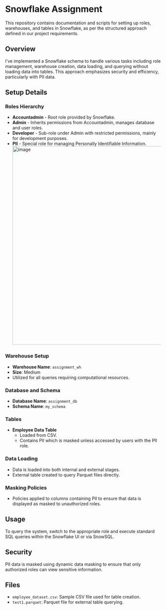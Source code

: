 # Snowflake Assignment

This repository contains documentation and scripts for setting up roles, warehouses, and tables in Snowflake, as per the structured approach defined in our project requirements.

## Overview
I've implemented a Snowflake schema to handle various tasks including role management, warehouse creation, data loading, and querying without loading data into tables. This approach emphasizes security and efficiency, particularly with PII data.

## Setup Details

### Roles Hierarchy

- **Accountadmin** - Root role provided by Snowflake.
- **Admin** - Inherits permissions from Accountadmin, manages database and user roles.
- **Developer** - Sub-role under Admin with restricted permissions, mainly for development purposes.
- **PII** - Special role for managing Personally Identifiable Information.
  <img width="640" alt="image" src="https://github.com/owais-ash/SNOWFLAKE/assets/158836234/7e8032bd-6100-4be3-94bf-2ed77d415b79">


### Warehouse Setup

- **Warehouse Name**: `assignment_wh`
- **Size**: Medium
- Utilized for all queries requiring computational resources.

### Database and Schema

- **Database Name**: `assignment_db`
- **Schema Name**: `my_schema`

### Tables

- **Employee Data Table**
  - Loaded from CSV.
  - Contains PII which is masked unless accessed by users with the PII role.

### Data Loading

- Data is loaded into both internal and external stages.
- External table created to query Parquet files directly.

### Masking Policies

- Policies applied to columns containing PII to ensure that data is displayed as masked to unauthorized roles.

## Usage

To query the system, switch to the appropriate role and execute standard SQL queries within the Snowflake UI or via SnowSQL.

## Security

PII data is masked using dynamic data masking to ensure that only authorized roles can view sensitive information.

## Files

- `employee_dataset.csv`: Sample CSV file used for table creation.
- `test1.parquet`: Parquet file for external table querying.

